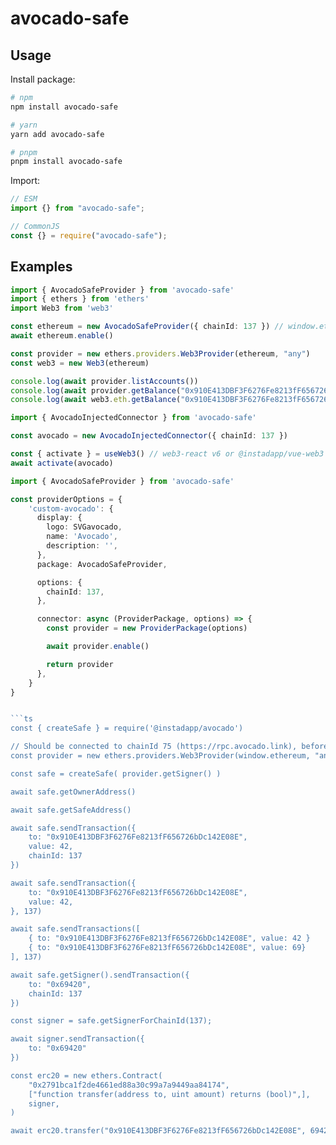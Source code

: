 # avocado-safe

## Usage
Install package:

```sh
# npm
npm install avocado-safe

# yarn
yarn add avocado-safe

# pnpm
pnpm install avocado-safe
```

Import:

```js
// ESM
import {} from "avocado-safe";

// CommonJS
const {} = require("avocado-safe");
```


## Examples

```ts
import { AvocadoSafeProvider } from 'avocado-safe'
import { ethers } from 'ethers'
import Web3 from 'web3'

const ethereum = new AvocadoSafeProvider({ chainId: 137 }) // window.etherem
await ethereum.enable()

const provider = new ethers.providers.Web3Provider(ethereum, "any")
const web3 = new Web3(ethereum)

console.log(await provider.listAccounts())
console.log(await provider.getBalance("0x910E413DBF3F6276Fe8213fF656726bDc142E08E"))
console.log(await web3.eth.getBalance("0x910E413DBF3F6276Fe8213fF656726bDc142E08E"))
```


```ts
import { AvocadoInjectedConnector } from 'avocado-safe'

const avocado = new AvocadoInjectedConnector({ chainId: 137 })

const { activate } = useWeb3() // web3-react v6 or @instadapp/vue-web3
await activate(avocado)
```

```ts
import { AvocadoSafeProvider } from 'avocado-safe'

const providerOptions = {
    'custom-avocado': {
      display: {
        logo: SVGavocado,
        name: 'Avocado',
        description: '',
      },
      package: AvocadoSafeProvider,

      options: {
        chainId: 137,
      },

      connector: async (ProviderPackage, options) => {
        const provider = new ProviderPackage(options)

        await provider.enable()

        return provider
      },
    }
}


```ts
const { createSafe } = require('@instadapp/avocado')

// Should be connected to chainId 75 (https://rpc.avocado.link), before doing any transaction
const provider = new ethers.providers.Web3Provider(window.ethereum, "any")

const safe = createSafe( provider.getSigner() )

await safe.getOwnerAddress()

await safe.getSafeAddress()

await safe.sendTransaction({
    to: "0x910E413DBF3F6276Fe8213fF656726bDc142E08E",
    value: 42,
    chainId: 137
})

await safe.sendTransaction({
    to: "0x910E413DBF3F6276Fe8213fF656726bDc142E08E",
    value: 42,
}, 137)

await safe.sendTransactions([
    { to: "0x910E413DBF3F6276Fe8213fF656726bDc142E08E", value: 42 }
    { to: "0x910E413DBF3F6276Fe8213fF656726bDc142E08E", value: 69}
], 137)

await safe.getSigner().sendTransaction({
    to: "0x69420",
    chainId: 137
})

const signer = safe.getSignerForChainId(137);

await signer.sendTransaction({
    to: "0x69420"
})

const erc20 = new ethers.Contract(
    "0x2791bca1f2de4661ed88a30c99a7a9449aa84174",
    ["function transfer(address to, uint amount) returns (bool)",],
    signer,
)

await erc20.transfer("0x910E413DBF3F6276Fe8213fF656726bDc142E08E", 69420)
```